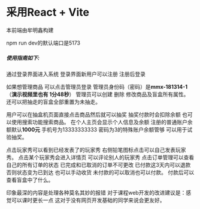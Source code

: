# 采用React + Vite
本前端由牟明鑫构建

npm run dev的默认端口是5173
##### 使用指南如下:
通过登录界面进入系统 登录界面新用户可以注册 注册后登录

如果想管理商品 可以点击管理员登录 管理员身份码（密码）是**mmx-181314-1**（**演示视频里也有 1分48秒**）
管理员可以创建 删除 修改商品及盲盒所有属性。
还可以把抽走的盲盒全部重置为未抽走。

用户可以在抽盒机页面直接点击商品然后就可以抽奖 抽奖付款时会扣除余额  也可以使用搜索功能搜索商品。 在个人主页会显示个人信息及余额 注册的普通账户余额默认**1000元** 手机号为13333333333 密码为3的特殊账户余额管够 可以用于试验抽奖。

点击玩家秀可以看到已经发表了的玩家秀 右侧铅笔图标点击可以自己发表玩家秀。
点击某个玩家秀会进入详情页 可以评论别人的玩家秀
点击订单管理可以查看自己的所有订单的状态 已完成和已取消的订单不可更改 已付款这3天内可以退款否则状态变为已到达 也可以手动收货 未付款的可以取消也可以付款。
付款后可以查看盲盒中了什么。

印象最深的内容是处理各种莫名其妙的报错
对于课程web开发的改进建议是：感觉可以课时更长一点 这对于没有网页开发基础的同学来说会更友好。


